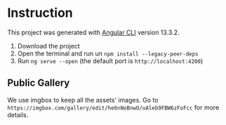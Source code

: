 # Instruction

This project was generated with [Angular CLI](https://github.com/angular/angular-cli) version 13.3.2.
1. Download the project
2. Open the terminal and run un `npm install --legacy-peer-deps`
3. Run `ng serve --open` (the default port is `http://localhost:4200`)

## Public Gallery

We use imgbox to keep all the assets' images. Go to `https://imgbox.com/gallery/edit/he6nNoBnwO/uAleb9FBW6zFoFcc` for more details. 

